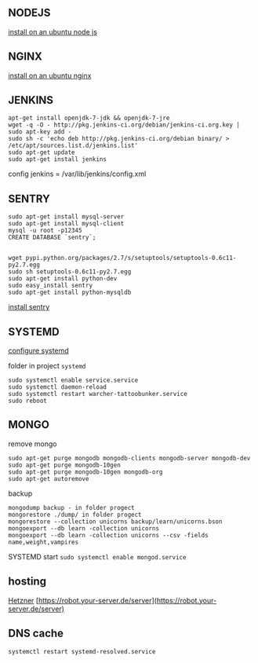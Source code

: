## NODEJS
[install on an ubuntu node js](https://www.digitalocean.com/community/tutorials/how-to-install-node-js-on-an-ubuntu-14-04-server)


## NGINX
[install on an ubuntu nginx](https://www.digitalocean.com/community/tutorials/nginx-ubuntu-16-04-ru)


## JENKINS

```
apt-get install openjdk-7-jdk && openjdk-7-jre
wget -q -O - http://pkg.jenkins-ci.org/debian/jenkins-ci.org.key | sudo apt-key add -
sudo sh -c 'echo deb http://pkg.jenkins-ci.org/debian binary/ > /etc/apt/sources.list.d/jenkins.list'
sudo apt-get update
sudo apt-get install jenkins

```

config jenkins = /var/lib/jenkins/config.xml


## SENTRY
```
sudo apt-get install mysql-server
sudo apt-get install mysql-client
mysql -u root -p12345
CREATE DATABASE `sentry`;


wget pypi.python.org/packages/2.7/s/setuptools/setuptools-0.6c11-py2.7.egg
sudo sh setuptools-0.6c11-py2.7.egg
sudo apt-get install python-dev
sudo easy_install sentry
sudo apt-get install python-mysqldb

```

[install sentry](http://sentry.readthedocs.org/en/latest/quickstart)



## SYSTEMD
[configure systemd](https://www.digitalocean.com/community/tutorials/how-to-configure-a-linux-service-to-start-automatically-after-a-crash-or-reboot-part-1-practical-examples)

folder in project `systemd`
```
sudo systemctl enable service.service
sudo systemctl daemon-reload
sudo systemctl restart warcher-tattoobunker.service
sudo reboot
```


## MONGO

remove mongo
```
sudo apt-get purge mongodb mongodb-clients mongodb-server mongodb-dev sudo apt-get purge mongodb-10gen
sudo apt-get purge mongodb-10gen mongodb-org
sudo apt-get autoremove
```

backup
```
mongodump backup - in folder progect
mongorestore ./dump/ in folder progect
mongorestore --collection unicorns backup/learn/unicorns.bson
mongoexport --db learn -collection unicorns
mongoexport --db learn -collection unicorns --csv -fields name,weight,vampires
```

SYSTEMD start
`sudo systemctl enable mongod.service`



## hosting
[Hetzner](www.hetzner.com)
[https://robot.your-server.de/server](https://robot.your-server.de/server)


## DNS cache
`systemctl restart systemd-resolved.service`
